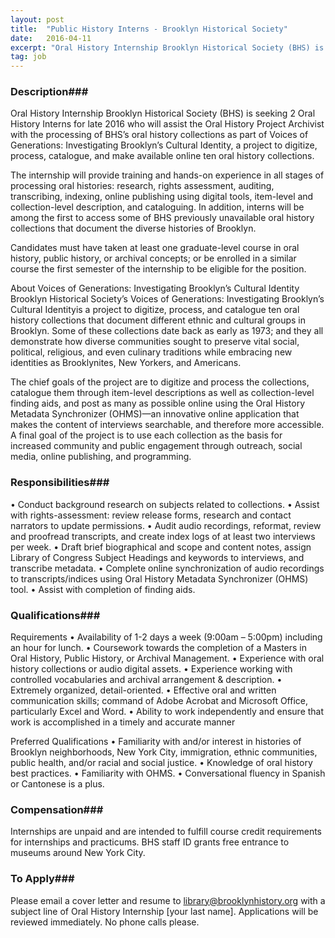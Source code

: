 ```yaml
---
layout: post
title:  "Public History Interns - Brooklyn Historical Society"
date:   2016-04-11
excerpt: "Oral History Internship Brooklyn Historical Society (BHS) is seeking 2 Oral History Interns for late 2016 who will assist the Oral History Project Archivist with the processing of BHS’s oral history collections as part of Voices of Generations: Investigating Brooklyn’s Cultural Identity, a project to digitize, process, catalogue, and make..."
tag: job
---
```


### Description###

Oral History Internship
Brooklyn Historical Society (BHS) is seeking 2 Oral History Interns for late 2016 who will assist the Oral History Project Archivist with the processing of BHS’s oral history collections as part of Voices of Generations: Investigating Brooklyn’s Cultural Identity, a project to digitize, process, catalogue, and make available online ten oral history collections. 

The internship will provide training and hands-on experience in all stages of processing oral histories: research, rights assessment, auditing, transcribing, indexing, online publishing using digital tools, item-level and collection-level description, and cataloguing. In addition, interns will be among the first to access some of BHS previously unavailable oral history collections that document the diverse histories of Brooklyn. 

Candidates must have taken at least one graduate-level course in oral history, public history, or archival concepts; or be enrolled in a similar course the first semester of the internship to be eligible for the position.

About Voices of Generations: Investigating Brooklyn’s Cultural Identity
Brooklyn Historical Society’s Voices of Generations: Investigating Brooklyn’s Cultural Identityis a project to digitize, process, and catalogue ten oral history collections that document different ethnic and cultural groups in Brooklyn. Some of these collections date back as early as 1973; and they all demonstrate how diverse communities sought to preserve vital social, political, religious, and even culinary traditions while embracing new identities as Brooklynites, New Yorkers, and Americans.

The chief goals of the project are to digitize and process the collections, catalogue them through item-level descriptions as well as collection-level finding aids, and post as many as possible online using the Oral History Metadata Synchronizer (OHMS)—an innovative online application that makes the content of interviews searchable, and therefore more accessible. A final goal of the project is to use each collection as the basis for increased community and public engagement through outreach, social media, online publishing, and programming.


### Responsibilities###

• Conduct background research on subjects related to collections.
• Assist with rights-assessment: review release forms, research and contact narrators to update permissions.
• Audit audio recordings, reformat, review and proofread transcripts, and create index logs of at least two interviews per week.
• Draft brief biographical and scope and content notes, assign Library of Congress Subject Headings and keywords to interviews, and transcribe metadata.
• Complete online synchronization of audio recordings to transcripts/indices using Oral History Metadata Synchronizer (OHMS) tool.
• Assist with completion of finding aids.


### Qualifications###

Requirements
• Availability of 1-2 days a week (9:00am – 5:00pm) including an hour for lunch.
• Coursework towards the completion of a Masters in Oral History, Public History, or Archival Management.
• Experience with oral history collections or audio digital assets.
• Experience working with controlled vocabularies and archival arrangement & description.
• Extremely organized, detail-oriented.
• Effective oral and written communication skills; command of Adobe Acrobat and Microsoft Office, particularly Excel and Word.
• Ability to work independently and ensure that work is accomplished in a timely and accurate manner

Preferred Qualifications
• Familiarity with and/or interest in histories of Brooklyn neighborhoods, New York City, immigration, ethnic communities, public health, and/or racial and social justice.
• Knowledge of oral history best practices.
• Familiarity with OHMS.
• Conversational fluency in Spanish or Cantonese is a plus.


### Compensation###

Internships are unpaid and are intended to fulfill course credit requirements for internships and practicums. BHS staff ID grants free entrance to museums around New York City.






### To Apply###

Please email a cover letter and resume to library@brooklynhistory.org with a subject line of Oral History Internship [your last name]. Applications will be reviewed immediately. No phone calls please.





